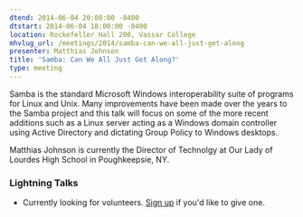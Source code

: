 ```yaml
---
dtend: 2014-06-04 20:00:00 -0400
dtstart: 2014-06-04 18:00:00 -0400
location: Rockefeller Hall 200, Vassar College
mhvlug_url: /meetings/2014/samba-can-we-all-just-get-along
presenter: Matthias Johnson
title: 'Samba: Can We All Just Get Along?'
type: meeting
---
```



Samba is the standard Microsoft Windows interoperability suite of programs for Linux and Unix. Many improvements have been made over the years to the Samba project and this talk will focus on some of the more recent additions such as a Linux server acting as a Windows domain controller using Active Directory and dictating Group Policy to Windows desktops.

Matthias Johnson is currently the Director of Technolgy at Our Lady of Lourdes High School in Poughkeepsie, NY.

### Lightning Talks
- Currently looking for volunteers. [Sign up](http://mhvlug.org/contact/Lightning-Talk) if you'd like to give one.